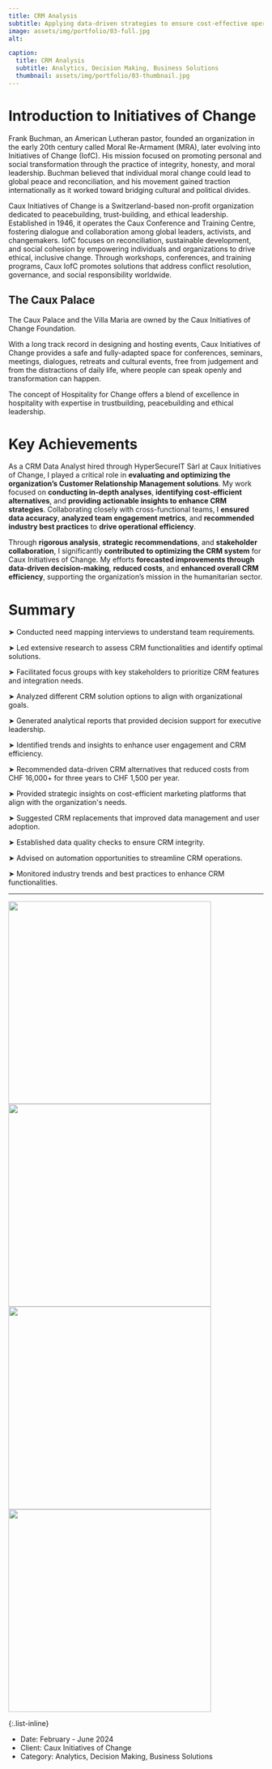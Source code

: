 ```yaml
---
title: CRM Analysis
subtitle: Applying data-driven strategies to ensure cost-effective operations in peacekeeping
image: assets/img/portfolio/03-full.jpg
alt: 

caption:
  title: CRM Analysis
  subtitle: Analytics, Decision Making, Business Solutions
  thumbnail: assets/img/portfolio/03-thumbnail.jpg
---
```


# Introduction to Initiatives of Change

Frank Buchman, an American Lutheran pastor, founded an organization in the early 20th century called Moral Re-Armament (MRA), later evolving into Initiatives of Change (IofC). His mission focused on promoting personal and social transformation through the practice of integrity, honesty, and moral leadership. Buchman believed that individual moral change could lead to global peace and reconciliation, and his movement gained traction internationally as it worked toward bridging cultural and political divides.

Caux Initiatives of Change is a Switzerland-based non-profit organization dedicated to peacebuilding, trust-building, and ethical leadership. Established in 1946, it operates the Caux Conference and Training Centre, fostering dialogue and collaboration among global leaders, activists, and changemakers. IofC focuses on reconciliation, sustainable development, and social cohesion by empowering individuals and organizations to drive ethical, inclusive change. Through workshops, conferences, and training programs, Caux IofC promotes solutions that address conflict resolution, governance, and social responsibility worldwide.

## The Caux Palace

The Caux Palace and the Villa Maria are owned by the Caux Initiatives of Change Foundation.

With a long track record in designing and hosting events, Caux Initiatives of Change provides a safe and fully-adapted space for conferences, seminars, meetings, dialogues, retreats and cultural events, free from judgement and from the distractions of daily life, where people can speak openly and transformation can happen.

The concept of Hospitality for Change offers a blend of excellence in hospitality with expertise in trustbuilding, peacebuilding and ethical leadership.

# Key Achievements
As a CRM Data Analyst hired through HyperSecureIT Sàrl at Caux Initiatives of Change, I played a critical role in **evaluating and optimizing the organization’s Customer Relationship Management solutions**. My work focused on **conducting in-depth analyses**, **identifying cost-efficient alternatives**, and **providing actionable insights to enhance CRM strategies**. Collaborating closely with cross-functional teams, I **ensured data accuracy**, **analyzed team engagement metrics**, and **recommended industry best practices** to **drive operational efficiency**.

Through **rigorous analysis**, **strategic recommendations**, and **stakeholder collaboration**, I significantly **contributed to optimizing the CRM system** for Caux Initiatives of Change. My efforts **forecasted improvements through data-driven decision-making**, **reduced costs**, and **enhanced overall CRM efficiency**, supporting the organization’s mission in the humanitarian sector.

# Summary

➤  Conducted need mapping interviews to understand team requirements.

➤  Led extensive research to assess CRM functionalities and identify optimal solutions.

➤  Facilitated focus groups with key stakeholders to prioritize CRM features and integration needs.

➤ Analyzed different CRM solution options to align with organizational goals.

➤ Generated analytical reports that provided decision support for executive leadership.

➤ Identified trends and insights to enhance user engagement and CRM efficiency.

➤ Recommended data-driven CRM alternatives that reduced costs from CHF 16,000+ for three years to CHF 1,500 per year.

➤ Provided strategic insights on cost-efficient marketing platforms that align with the organization's needs.

➤ Suggested CRM replacements that improved data management and user adoption.

➤ Established data quality checks to ensure CRM integrity.

➤ Advised on automation opportunities to streamline CRM operations.

➤ Monitored industry trends and best practices to enhance CRM functionalities.



---

<img src="https://github.com/user-attachments/assets/3fbbfff1-8ff5-4dc2-829a-93370a496fb1" width="400" />

<img src="https://github.com/user-attachments/assets/c43aba56-dd2a-4f42-98e1-3d33bef25b9e" width="400" />

<img src="https://github.com/user-attachments/assets/38862eb9-3e65-4ecd-9fed-e3e637dda61b" width="400" />

<img src="https://github.com/user-attachments/assets/fccca2a9-86ef-4c2a-b17d-ef5bbf36c67e" width="400" />




{:.list-inline}
- Date: February - June 2024
- Client: Caux Initiatives of Change
- Category: Analytics, Decision Making, Business Solutions

